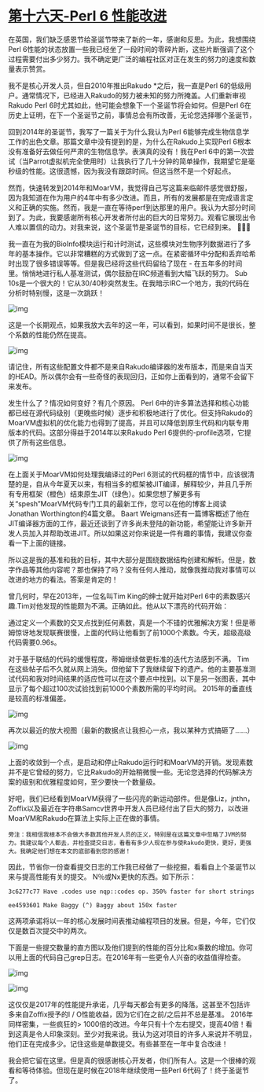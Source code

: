 # [第十六天-Perl 6 性能改进](https://perl6advent.wordpress.com/2017/12/16/day-16-%F0%9F%8E%B6-deck-the-halls-with-perf-improvements-%F0%9F%8E%B6/)

在英国，我们缺乏感恩节给圣诞节带来了新的一年，感谢和反思。为此，我想围绕Perl 6性能的状态放置一些我已经坐了一段时间的零碎片断，这些片断强调了这个过程需要付出多少努力。我不确定更广泛的编程社区对正在发生的努力的速度和数量表示赞赏。

我不是核心开发人员，但自2010年推出Rakudo *之后，我一直是Perl 6的低级用户。通常情况下，已经进入Rakudo的努力被未知的努力所掩盖。人们重新审视Rakudo Perl 6时尤其如此，他可能会想象下一个圣诞节将会如何。但是Perl 6在历史上证明，在下一个圣诞节之前，事情总会有所改善，无论您选择哪个圣诞节，

回到2014年的圣诞节，我写了一篇关于为什么我认为Perl 6能够完成生物信息学工作的出色文章。那篇文章中没有提到的是，为什么在Rakudo上实现Perl 6根本没有准备好去做任何严肃的生物信息学。表演真的没有！我在Perl 6中的第一次尝试（当Parrot虚拟机完全使用时）让我执行了几十分钟的简单操作，我期望它是毫秒级的性能。这很遗憾，因为我没有跟踪时间。但这当然不是一个好起点。

然而，快速转发到2014年和MoarVM，我觉得自己写这篇来临邮件感觉很舒服，因为我知道在作为用户的4年中有多少改进。而且，所有的发展都是在完成语言定义和正确的实施。然而，我是一直在等待perf到达那里的用户。我认为大部分时间到了。为此，我要感谢所有核心开发者所付出的巨大的日常努力。观看它展现出令人难以置信的动力。对我来说，这个圣诞节是圣诞节的目标，它已经到来。 👏🏻🎊

我一直在为我的BioInfo模块运行和计时测试，这些模块对生物序列数据进行了多年的基本操作。它以非常糟糕的方式做到了这一点。在紧密循环中分配和丢弃哈希时出现了很多错误等等。但是我已经将这些代码留给了现在 - 在五年多的时间里。悄悄地进行私人基准测试，偶尔鼓励在IRC频道看到大幅飞跃的努力。 Sub 10s是一个很大的！它从30/40秒突然发生。在我暗示IRC一个地方，我的代码在分析时特别慢，这是一次跳跃！

![img](https://perl6advent.files.wordpress.com/2017/12/bioinfo_runtime.png)

这是一个长期观点，如果我放大去年的这一年，可以看到，如果时间不是很长，整个系数的性能仍然在提高。

![img](https://perl6advent.files.wordpress.com/2017/12/bioinfo_runtime_2017.png)

请记住，所有这些配置文件都不是来自Rakudo编译器的发布版本，而是来自当天的HEAD。所以偶尔会有一些奇怪的表现回归，正如你上面看到的，通常不会留下来发布。

发生什么了？情况如何变好？有几个原因。 Perl 6中的许多算法选择和核心功能都已经在源代码级别（更晚些时候）逐步和积极地进行了优化。但支持Rakudo的MoarVM虚拟机的优化能力也得到了提高，并且可以降低到原生代码和内联专用版本的代码。这部分得益于2014年以来Rakudo Perl 6提供的-profile选项，它提供了所有这些信息。

![img](https://perl6advent.files.wordpress.com/2017/12/bioinfo_frame_optimisations.png)

在上面关于MoarVM如何处理我编译过的Perl 6测试的代码框的情节中，应该很清楚的是，自从今年夏天以来，有相当多的框架被JIT编译，解释较少，并且几乎所有专用框架（橙色）结束原生JIT（绿色）。如果您想了解更多有关“spesh”MoarVM代码专门工具的最新工作，您可以在他的博客上阅读Jonathan Worthington的4篇文章。 Baart Weigmans还有一篇博客概述了他在JIT编译器方面的工作，最近还谈到了许多尚未登陆的新功能，希望能让许多新开发人员加入并帮助改进JIT。所以如果这对你来说是一件有趣的事情，我建议你查看一下上面的链接。

所以这是我的基准和我的目标，其中大部分是围绕数据结构创建和解析。但是，数字作品等其他内容呢？那也保持了吗？没有任何人推动，就像我推动我对事情可以改进的地方的看法。答案是肯定的！

曾几何时，早在2013年，一位名叫Tim King的绅士就开始对Perl 6中的素数感兴趣.Tim对他发现的性能颇为不满。正确如此。他从以下漂亮的代码开始：

通过定义一个素数的交叉点找到任何素数，真是一个不错的优雅解决方案！但是蒂姆惊讶地发现联赛很慢，上面的代码让他看到了前1000个素数。今天，超级高级代码需要0.96s。

对于基于联结的代码的缓慢程度，蒂姆继续做更标准的迭代方法感到不满。 Tim在这些帖子后不久就从网上消失。但他留下了我继续留下的遗产。他的主要基准测试代码和我对时间结果的适应性可以在这个要点中找到。以下是另一张图表，其中显示了每个超过100次试验找到前1000个素数所需的平均时间。 2015年的垂直线是较高的标准偏差。

![img](https://perl6advent.files.wordpress.com/2017/12/timking_primes.png)

再次以最近的放大视图（最新的数据点让我担心一点，我以某种方式搞砸了......）

![img](https://perl6advent.files.wordpress.com/2017/12/timking_primes_2017_improvement.png)

上面的收敛到一个点，是启动和停止Rakudo运行时和MoarVM的开销。发现素数并不是它曾经的努力，它比Rakudo的开始稍微慢一些。无论您选择的代码解决方案的级别和优雅程度如何，至少要快一个数量级。

好吧，我们已经看到MoarVM获得了一些闪亮的新运动部件。但是像Liz，jnthn，Zoffix以及最近在字符串Samcv世界中开发人员已经付出了巨大的努力，以改进MoarVM和Rakudo在算法上实际上正在做的事情。

    旁注：我相信我根本不会做大多数其他开发人员的正义，特别是在这篇文章中忽略了JVM的努力。我建议每个人都去，并检查提交日志，看看有多少人现在参与使Rakudo更快，更好，更强大。我确定他们想在本文的底部看到您的感谢！

因此，节省你一份查看提交日志的工作我已经做了一些挖掘，看看自上个圣诞节以来与提高性能有关的提交。 N％或Nx更快的东西。如下所示：

    3c6277c77 Have .codes use nqp::codes op. 350% faster for short strings
    
    ee4593601 Make Baggy (^) Baggy about 150x faster

这两项承诺将以一年的核心发展时间表推动编程项目的发展。但是，今年，它们仅仅是数百次提交中的两次。

下面是一些提交数量的直方图以及他们提到的性能的百分比和x乘数的增加。你可以用上面的代码自己grep日志。在2016年有一些更令人兴奋的收益值得检查。

![img](https://perl6advent.files.wordpress.com/2017/12/percent_improvements_since_xmas2016.png)

![img](https://perl6advent.files.wordpress.com/2017/12/x_improvements_since_xmas2016.png)

这仅仅是2017年的性能提升承诺，几乎每天都会有更多的降落。这甚至不包括许多来自Zoffix授予的I / O性能收益，因为它们在之前/之后并不总是基准。 2016年同样密集，一些疯狂的> 1000倍的改进。今年只有十个左右提交，提高40倍！看到这真是令人印象深刻。至少对我来说。我认为这对项目的许多人来说并不明显，他们正在完成多少。记住这些是单数提交。有些甚至在一年中复合改进！

我会把它留在这里。但是真的很感谢核心开发者，你们所有人。这是一个很棒的观看和等待体验。但现在是时候在2018年继续使用一些Perl 6代码了！终于圣诞节了。
